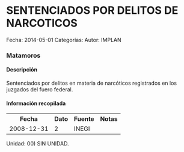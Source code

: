 SENTENCIADOS POR DELITOS DE NARCOTICOS
=====

Fecha: 2014-05-01
Categorías: 
Autor: IMPLAN

### Matamoros

#### Descripción

Sentenciados por delitos en materia de narcóticos registrados en los juzgados del fuero federal.

#### Información recopilada

<table class="table table-hover table-bordered">
  <tr><th>Fecha</th><th>Dato</th><th>Fuente</th><th>Notas</th></tr>
  <tr><td>2008-12-31</td><td>2</td><td>INEGI</td><td></td></tr>
</table>

Unidad: 00) SIN UNIDAD.
